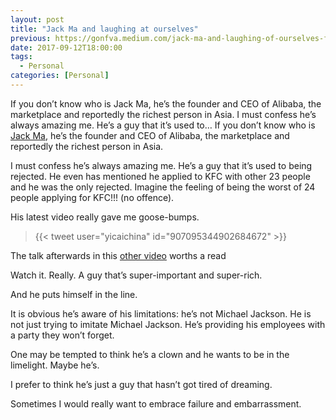 ```yaml
---
layout: post
title: "Jack Ma and laughing at ourselves"
previous: https://gonfva.medium.com/jack-ma-and-laughing-of-ourselves-fde650d418be
date: 2017-09-12T18:00:00
tags:
  - Personal
categories: [Personal]
---
```


If you don’t know who is Jack Ma, he’s the founder and CEO of Alibaba, the marketplace and reportedly the richest person in Asia. I must confess he’s always amazing me. He’s a guy that it’s used to… If you don’t know who is [Jack Ma](https://en.wikipedia.org/wiki/Jack_Ma), he’s the founder and CEO of Alibaba, the marketplace and reportedly the richest person in Asia.

I must confess he’s always amazing me. He’s a guy that it’s used to being rejected. He even has mentioned he applied to KFC with other 23 people and he was the only rejected. Imagine the feeling of being the worst of 24 people applying for KFC!!! (no offence).

His latest video really gave me goose-bumps.

> {{< tweet user="yicaichina" id="907095344902684672" >}}

The talk afterwards in this [other video](https://twitter.com/supchinanews/status/907693869428592640) worths a read

Watch it. Really. A guy that’s super-important and super-rich.

And he puts himself in the line.

It is obvious he’s aware of his limitations: he’s not Michael Jackson. He is not just trying to imitate Michael Jackson. He’s providing his employees with a party they won’t forget.

One may be tempted to think he’s a clown and he wants to be in the limelight. Maybe he’s.

I prefer to think he’s just a guy that hasn’t got tired of dreaming.

Sometimes I would really want to embrace failure and embarrassment.
